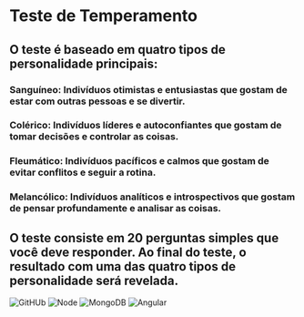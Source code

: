 
# Teste de Temperamento

## O teste é baseado em quatro tipos de personalidade principais:

### Sanguíneo: Indivíduos otimistas e entusiastas que gostam de estar com outras pessoas e se divertir.
### Colérico: Indivíduos líderes e autoconfiantes que gostam de tomar decisões e controlar as coisas.
### Fleumático: Indivíduos pacíficos e calmos que gostam de evitar conflitos e seguir a rotina.
### Melancólico: Indivíduos analíticos e introspectivos que gostam de pensar profundamente e analisar as coisas.

## O teste consiste em 20 perguntas simples que você deve responder. Ao final do teste, o resultado com uma das quatro tipos de personalidade será revelada.

![GitHUb ](https://img.shields.io/badge/GitHub-100000?style=for-the-badge&logo=github&logoColor=white) ![Node](https://img.shields.io/badge/Node.js-43853D?style=for-the-badge&logo=node.js&logoColor=white) ![MongoDB](https://img.shields.io/badge/MongoDB-4EA94B?style=for-the-badge&logo=mongodb&logoColor=white) ![Angular](https://img.shields.io/badge/Angular-DD0031?style=for-the-badge&logo=angular&logoColor=white)
